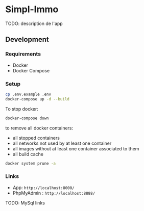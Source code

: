 # Simpl-Immo

TODO: description de l'app

## Development

### Requirements

- Docker
- Docker Compose

### Setup

```bash
cp .env.example .env
docker-compose up -d --build
```

To stop docker:

```bash
docker-compose down
```

to remove all docker containers:

- all stopped containers
- all networks not used by at least one container
- all images without at least one container associated to them
- all build cache

```bash
docker system prune -a
```

### Links

- App: `http://localhost:8000/`
- PhpMyAdmin : `http://localhost:8888/`

TODO: MySql links
